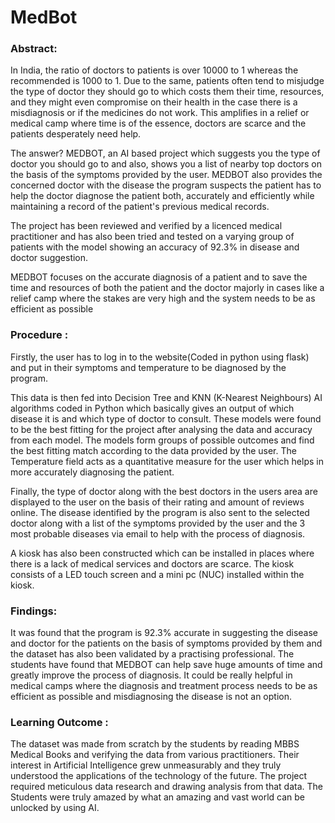 # MedBot
### Abstract: 

In India, the ratio of doctors to patients is over 10000 to 1 whereas the recommended is 1000 to 1. Due to the same, patients often tend to misjudge the type of doctor they should go to which costs them their time, resources, and they might even compromise on their health in the case there is a misdiagnosis or if the medicines do not work. This amplifies in a relief or medical camp where time is of the essence, doctors are scarce and the patients desperately need help. 

The answer? MEDBOT, an AI based project which suggests you the type of doctor you should go to and also, shows you a list of nearby top doctors on the basis of the symptoms provided by the user. MEDBOT also provides the concerned doctor with the disease the program suspects the patient has to help the doctor diagnose the patient both, accurately and efficiently while maintaining a record of the patient's previous medical records. 

The project has been reviewed and verified by a licenced medical practitioner and has also been tried and tested on a varying group of patients with the model showing an accuracy of 92.3% in disease and doctor suggestion. 

MEDBOT focuses on the accurate diagnosis of a patient and to save the time and resources of both the patient and the doctor majorly in cases like a relief camp where the stakes are very high and the system needs to be as efficient as possible


### Procedure : 

Firstly, the user has to log in to the website(Coded in python using flask) and put in their symptoms and temperature to be diagnosed by the program. 

This data is then fed into Decision Tree and KNN (K-Nearest Neighbours) AI algorithms coded in Python which basically gives an output of which disease it is and which type of doctor to consult. These models were found to be the best fitting for the project after analysing the data and accuracy from each model. The models form groups of possible outcomes and find the best fitting match according to the data provided by the user. The Temperature field acts as a quantitative measure for the user which helps in more accurately diagnosing the patient.

Finally, the type of doctor along with the best doctors in the users area are displayed to the user on the basis of their rating and amount of reviews online. The disease identified by the program is also sent to the selected doctor along with a list of the symptoms provided by the user and the 3 most probable diseases via email to help with the process of diagnosis.  

A kiosk has also been constructed which can be installed in places where there is a lack of medical services and doctors are scarce. The kiosk consists of a LED touch screen and a mini pc (NUC) installed within the kiosk. 


### Findings: 

It was found that the program is 92.3% accurate in suggesting the disease and doctor for the patients on the basis of symptoms provided by them and the dataset has also been validated by a practising professional. The students have found that MEDBOT can help save huge amounts of time and greatly improve the process of diagnosis. It could be really helpful in medical camps where the diagnosis and treatment process needs to be as efficient as possible and misdiagnosing the disease is not an option. 

### Learning Outcome : 

The dataset was made from scratch by the students by reading MBBS Medical Books and verifying the data from various practitioners. Their interest in Artificial Intelligence grew unmeasurably and they truly understood the applications of the technology of the future. The project required meticulous data research and drawing analysis from that data. The Students were truly amazed by what an amazing and vast world can be unlocked by using AI. 
